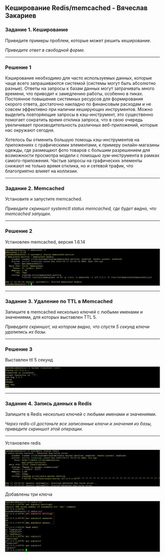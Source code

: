 ## Кеширование Redis/memcached - Вячеслав Закариев

### Задание 1. Кеширование 

Приведите примеры проблем, которые может решить кеширование. 

*Приведите ответ в свободной форме.*

---

### Решение 1

Кэширование необходимо для часто используемых данных, которые чаще всего запрашиваются системой (системы могут быть абсолютно разные).
Ответы на запросы к базам данных могут затрачивать много времени, что приводит к замедлению работы, особенно в пиках. Постоянное повышение системных ресурсов для формирования скорого ответа, достаточно накладно по финансовым расходам и не совсем эффективно при наличии кеширующих инструментов. Можно выделить повторяющие запросы в кэш-инструмент, это существенно помогает сократить время отклика запроса, что в свою очередь увеличивает производительность различных веб-приложений, которые нас окружают сегодня. 

Хотелось бы отменить большую помощь кэш-инструментов на приложениях c графическими элементами, к примеру онлайн-магазины одежды, где размещают фото товаров с большим разрешением для возможности просмотра модели с помощью зум-инструмента в рамках самого-приложения. Частые запросы на графических элементы снижают не только время отклика, но и сетевой трафик, что благоприятно влияет на коллизии.

---

### Задание 2. Memcached

Установите и запустите memcached.

*Приведите скриншот systemctl status memcached, где будет видно, что memcached запущен.*

---

### Решение 2

Установлен memcached, версия 1.6.14

![memcached](https://github.com/SlavaZakariev/netology/blob/e6247e5fc68bfbc213fbb88d86422a0665668524/ds-ts/redis/resources/cash_1.1.jpg)

---

### Задание 3. Удаление по TTL в Memcached

Запишите в memcached несколько ключей с любыми именами и значениями, для которых выставлен TTL 5. 

*Приведите скриншот, на котором видно, что спустя 5 секунд ключи удалились из базы.*

---

### Решение 3

Выставлен ttl 5 секунд

![ttl5](https://github.com/SlavaZakariev/netology/blob/12148f1146cf6fdc2275d508e2c3707d9e9606da/ds-ts/redis/resources/cash_1.2.jpg)

---

### Задание 4. Запись данных в Redis

Запишите в Redis несколько ключей с любыми именами и значениями. 

*Через redis-cli достаньте все записанные ключи и значения из базы, приведите скриншот этой операции.*

---

Установлен redis

![redis1](https://github.com/SlavaZakariev/netology/blob/58297083f1e144680b43a1b81732cc5e6c155871/ds-ts/redis/resources/cash_1.3.jpg)

Добавлены три ключа

![redis1](https://github.com/SlavaZakariev/netology/blob/58297083f1e144680b43a1b81732cc5e6c155871/ds-ts/redis/resources/cash_1.4.jpg)
